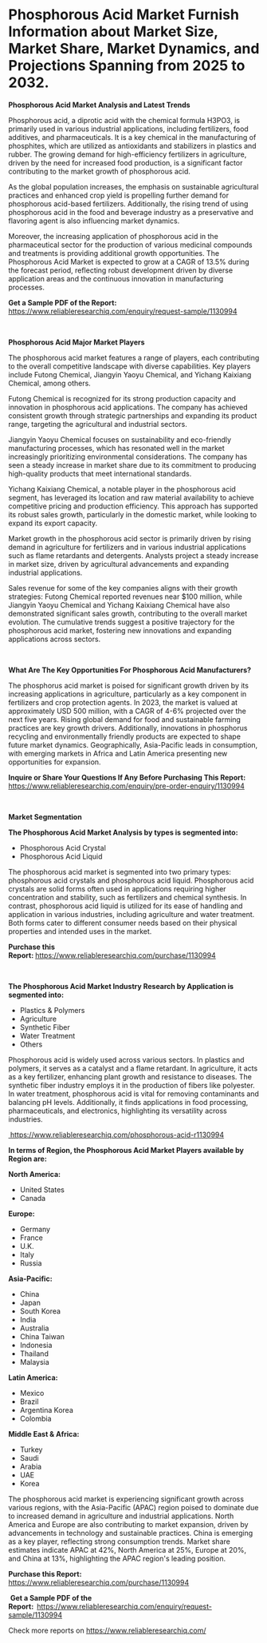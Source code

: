 <p><h1>Phosphorous Acid Market Furnish Information about Market Size, Market Share, Market Dynamics, and Projections Spanning from 2025 to 2032.</h1></p><p><strong>Phosphorous Acid Market Analysis and Latest Trends</strong></p>
<p><p>Phosphorous acid, a diprotic acid with the chemical formula H3PO3, is primarily used in various industrial applications, including fertilizers, food additives, and pharmaceuticals. It is a key chemical in the manufacturing of phosphites, which are utilized as antioxidants and stabilizers in plastics and rubber. The growing demand for high-efficiency fertilizers in agriculture, driven by the need for increased food production, is a significant factor contributing to the market growth of phosphorous acid. </p><p>As the global population increases, the emphasis on sustainable agricultural practices and enhanced crop yield is propelling further demand for phosphorous acid-based fertilizers. Additionally, the rising trend of using phosphorous acid in the food and beverage industry as a preservative and flavoring agent is also influencing market dynamics. </p><p>Moreover, the increasing application of phosphorous acid in the pharmaceutical sector for the production of various medicinal compounds and treatments is providing additional growth opportunities. The Phosphorous Acid Market is expected to grow at a CAGR of 13.5% during the forecast period, reflecting robust development driven by diverse application areas and the continuous innovation in manufacturing processes.</p></p>
<p><strong>Get a Sample PDF of the Report:&nbsp;</strong> <a href="https://www.reliableresearchiq.com/enquiry/request-sample/1130994?utm_campaign=2271&utm_medium=2&utm_source=Github&utm_content=ia&utm_term=30012025&utm_id=phosphorous-acid">https://www.reliableresearchiq.com/enquiry/request-sample/1130994</a></p>
<p>&nbsp;</p>
<p><strong>Phosphorous Acid Major Market Players</strong></p>
<p><p>The phosphorous acid market features a range of players, each contributing to the overall competitive landscape with diverse capabilities. Key players include Futong Chemical, Jiangyin Yaoyu Chemical, and Yichang Kaixiang Chemical, among others.</p><p>Futong Chemical is recognized for its strong production capacity and innovation in phosphorous acid applications. The company has achieved consistent growth through strategic partnerships and expanding its product range, targeting the agricultural and industrial sectors.</p><p>Jiangyin Yaoyu Chemical focuses on sustainability and eco-friendly manufacturing processes, which has resonated well in the market increasingly prioritizing environmental considerations. The company has seen a steady increase in market share due to its commitment to producing high-quality products that meet international standards.</p><p>Yichang Kaixiang Chemical, a notable player in the phosphorous acid segment, has leveraged its location and raw material availability to achieve competitive pricing and production efficiency. This approach has supported its robust sales growth, particularly in the domestic market, while looking to expand its export capacity.</p><p>Market growth in the phosphorous acid sector is primarily driven by rising demand in agriculture for fertilizers and in various industrial applications such as flame retardants and detergents. Analysts project a steady increase in market size, driven by agricultural advancements and expanding industrial applications.</p><p>Sales revenue for some of the key companies aligns with their growth strategies: Futong Chemical reported revenues near $100 million, while Jiangyin Yaoyu Chemical and Yichang Kaixiang Chemical have also demonstrated significant sales growth, contributing to the overall market evolution. The cumulative trends suggest a positive trajectory for the phosphorous acid market, fostering new innovations and expanding applications across sectors.</p></p>
<p>&nbsp;</p>
<p><strong>What Are The Key Opportunities For Phosphorous Acid Manufacturers?</strong></p>
<p><p>The phosphorus acid market is poised for significant growth driven by its increasing applications in agriculture, particularly as a key component in fertilizers and crop protection agents. In 2023, the market is valued at approximately USD 500 million, with a CAGR of 4-6% projected over the next five years. Rising global demand for food and sustainable farming practices are key growth drivers. Additionally, innovations in phosphorus recycling and environmentally friendly products are expected to shape future market dynamics. Geographically, Asia-Pacific leads in consumption, with emerging markets in Africa and Latin America presenting new opportunities for expansion.</p></p>
<p><strong>Inquire or Share Your Questions If Any Before Purchasing This Report:</strong> <a href="https://www.reliableresearchiq.com/enquiry/pre-order-enquiry/1130994?utm_campaign=2271&utm_medium=2&utm_source=Github&utm_content=ia&utm_term=30012025&utm_id=phosphorous-acid">https://www.reliableresearchiq.com/enquiry/pre-order-enquiry/1130994</a></p>
<p>&nbsp;</p>
<p><strong>Market Segmentation</strong></p>
<p><strong>The Phosphorous Acid Market Analysis by types is segmented into:</strong></p>
<p><ul><li>Phosphorous Acid Crystal</li><li>Phosphorous Acid Liquid</li></ul></p>
<p><p>The phosphorous acid market is segmented into two primary types: phosphorous acid crystals and phosphorous acid liquid. Phosphorous acid crystals are solid forms often used in applications requiring higher concentration and stability, such as fertilizers and chemical synthesis. In contrast, phosphorous acid liquid is utilized for its ease of handling and application in various industries, including agriculture and water treatment. Both forms cater to different consumer needs based on their physical properties and intended uses in the market.</p></p>
<p><strong>Purchase this Report:&nbsp;</strong><a href="https://www.reliableresearchiq.com/purchase/1130994?utm_campaign=2271&utm_medium=2&utm_source=Github&utm_content=ia&utm_term=30012025&utm_id=phosphorous-acid">https://www.reliableresearchiq.com/purchase/1130994</a></p>
<p>&nbsp;</p>
<p><strong>The Phosphorous Acid Market Industry Research by Application is segmented into:</strong></p>
<p><ul><li>Plastics & Polymers</li><li>Agriculture</li><li>Synthetic Fiber</li><li>Water Treatment</li><li>Others</li></ul></p>
<p><p>Phosphorous acid is widely used across various sectors. In plastics and polymers, it serves as a catalyst and a flame retardant. In agriculture, it acts as a key fertilizer, enhancing plant growth and resistance to diseases. The synthetic fiber industry employs it in the production of fibers like polyester. In water treatment, phosphorous acid is vital for removing contaminants and balancing pH levels. Additionally, it finds applications in food processing, pharmaceuticals, and electronics, highlighting its versatility across industries.</p></p>
<p><a href="https://www.reliableresearchiq.com/phosphorous-acid-r1130994?utm_campaign=2271&utm_medium=2&utm_source=Github&utm_content=ia&utm_term=30012025&utm_id=phosphorous-acid">&nbsp;https://www.reliableresearchiq.com/phosphorous-acid-r1130994</a></p>
<p><strong>In terms of Region, the Phosphorous Acid Market Players available by Region are:</strong></p>
<p>
    <p> <strong> North America: </strong>
        <ul>
            <li>United States</li>
            <li>Canada</li>
        </ul>
        </p> 
    <p> <strong> Europe: </strong>
        <ul>
            <li>Germany</li>
            <li>France</li>
            <li>U.K.</li>
            <li>Italy</li>
            <li>Russia</li>
        </ul>
        </p> 
    <p> <strong> Asia-Pacific: </strong>
        <ul>
            <li>China</li>
            <li>Japan</li>
            <li>South Korea</li>
            <li>India</li>
            <li>Australia</li>
            <li>China Taiwan</li>
            <li>Indonesia</li>
            <li>Thailand</li>
            <li>Malaysia</li>
        </ul>
        </p> 
    <p> <strong> Latin America: </strong>
        <ul>
            <li>Mexico</li>
            <li>Brazil</li>
            <li>Argentina Korea</li>
            <li>Colombia</li>
        </ul>
        </p> 
    <p> <strong> Middle East & Africa: </strong>
        <ul>
            <li>Turkey</li>
            <li>Saudi</li>
            <li>Arabia</li>
            <li>UAE</li>
            <li>Korea</li>
        </ul>
    </p>
    </p>
<p><p>The phosphorous acid market is experiencing significant growth across various regions, with the Asia-Pacific (APAC) region poised to dominate due to increased demand in agriculture and industrial applications. North America and Europe are also contributing to market expansion, driven by advancements in technology and sustainable practices. China is emerging as a key player, reflecting strong consumption trends. Market share estimates indicate APAC at 42%, North America at 25%, Europe at 20%, and China at 13%, highlighting the APAC region's leading position.</p></p>
<p><strong>Purchase this Report: </strong><a href="https://www.reliableresearchiq.com/purchase/1130994?utm_campaign=2271&utm_medium=2&utm_source=Github&utm_content=ia&utm_term=30012025&utm_id=phosphorous-acid">https://www.reliableresearchiq.com/purchase/1130994</a></p>
<p>&nbsp;<strong>Get a Sample PDF of the Report:&nbsp;&nbsp;</strong><a href="https://www.reliableresearchiq.com/enquiry/request-sample/1130994?utm_campaign=2271&utm_medium=2&utm_source=Github&utm_content=ia&utm_term=30012025&utm_id=phosphorous-acid">https://www.reliableresearchiq.com/enquiry/request-sample/1130994</a></p>
<p><strong></strong></p>
<p>Check more reports on <a href="https://www.reliableresearchiq.com/?utm_campaign=2271&utm_medium=2&utm_source=Github&utm_content=ia&utm_term=30012025&utm_id=phosphorous-acid">https://www.reliableresearchiq.com/</a></p>